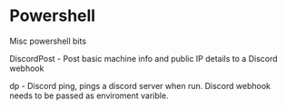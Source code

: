 # Powershell

Misc powershell bits


DiscordPost - Post basic machine info and public IP details to a Discord webhook

dp - Discord ping, pings a discord server when run. Discord webhook needs to be passed as enviroment varible.

